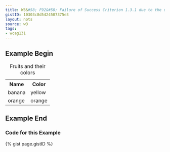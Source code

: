 ```yaml
---
title: W3&#58; F92&#58; Failure of Success Criterion 1.3.1 due to the use of role presentation on content which conveys semantic information
gistID: 10303c8d5424507375e3
layout: nots
source: w3
tags:
- wcag131
---
```


<h2 aria-describedby="{{ page.gistID }}">Example Begin</h2>
<div class="rendered-not">
<table role="presentation">
   <caption>Fruits and their colors</caption>
   <tr>
     <th>Name</th>
     <th>Color</th>
   </tr>
   <tr>
    <td scope="row">banana</td>
    <td>yellow</td>
   </tr>
   <tr>
    <td scope="row">orange</td>
    <td>orange</td>
   </tr>
  </table>
</div> <!-- rendered-not -->

<h2 aria-describedby="{{ page.gistID }}">Example End</h2>

<h3 aria-describedby="{{ page.gistID }}">Code for this Example</h3>
{% gist page.gistID %}